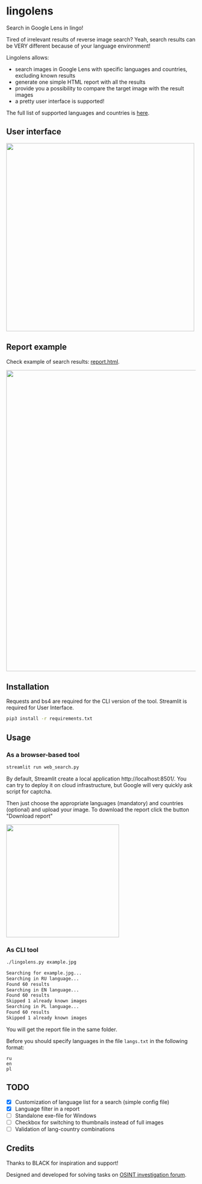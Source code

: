 # lingolens

Search in Google Lens in lingo!

Tired of irrelevant results of reverse image search? Yeah, search results can be VERY different because of your language environment!

Lingolens allows:
- search images in Google Lens with specific languages and countries, excluding known results
- generate one simple HTML report with all the results
- provide you a possibility to compare the target image with the result images
- a pretty user interface is supported!

The full list of supported languages and countries is [here](https://developers.google.com/custom-search/docs/xml_results_appendices?hl=en#interfaceLanguages).

## User interface

<img src="https://github.com/OSINT-mindset/lingolens/assets/31013580/5c312ade-25e7-43cd-8d8e-354e6c1bdc15" width="500">

## Report example

Check example of search results: [report.html](report.html).

<img src="preview.png" width="800">

## Installation

Requests and bs4 are required for the CLI version of the tool. Streamlit is required for User Interface.

```sh
pip3 install -r requirements.txt
```

## Usage

### As a browser-based tool

```sh
streamlit run web_search.py
```

By default, Streamlit create a local application http://localhost:8501/. You can try to deploy it on cloud infrastructure, but Google will very quickly ask script for captcha.

Then just choose the appropriate languages (mandatory) and countries (optional) and upload your image. 
To download the report click the button "Download report"

<img width="300" src="https://github.com/OSINT-mindset/lingolens/assets/31013580/af307158-9bb1-4835-af3f-751ecfac8670">

### As CLI tool

```sh
./lingolens.py example.jpg

Searching for example.jpg...
Searching in RU language...
Found 60 results
Searching in EN language...
Found 60 results
Skipped 1 already known images
Searching in PL language...
Found 60 results
Skipped 1 already known images
```
You will get the report file in the same folder.

Before you should specify languages in the file `langs.txt` in the following format:
```
ru
en
pl
```

## TODO

- [x] Customization of language list for a search (simple config file)
- [x] Language filter in a report
- [ ] Standalone exe-file for Windows
- [ ] Checkbox for switching to thumbnails instead of full images
- [ ] Validation of lang-country combinations

## Credits

Thanks to BLACK for inspiration and support!

Designed and developed for solving tasks on [OSINT investigation forum](https://t.me/+GMxoDCvLO0k0MWRi).

